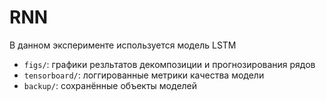 # RNN

В данном эксперименте используется модель LSTM

- ```figs/```: графики резльтатов декомпозиции и прогнозирования рядов
- ```tensorboard/```: логгированные метрики качества модели
- ```backup/```: сохранённые объекты моделей

